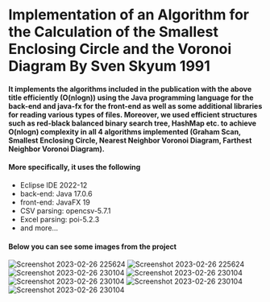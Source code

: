 # Implementation of an Algorithm for the Calculation of the Smallest Enclosing Circle and the Voronoi Diagram By Sven Skyum 1991
#### It implements the algorithms included in the publication with the above title efficiently (O(nlogn)) using the Java programming language for the back-end and java-fx for the front-end as well as some additional libraries for reading various types of files. Moreover, we used efficient structures such as red-black balanced binary search tree, HashMap etc. to achieve O(nlogn) complexity in all 4 algorithms implemented (Graham Scan, Smallest Enclosing Circle, Nearest Neighbor Voronoi Diagram, Farthest Neighbor Voronoi Diagram).

#### More specifically, it uses the following
- Eclipse IDE 2022-12
- back-end: Java 17.0.6
- front-end: JavaFX 19
- CSV parsing: opencsv-5.7.1
- Excel parsing: poi-5.2.3
- and more...

#### Below you can see some images from the project
![Screenshot 2023-02-26 225624](https://user-images.githubusercontent.com/56134761/221436888-c1ca3c69-589b-4817-860d-1da07ae3ca65.png)
![Screenshot 2023-02-26 225624](https://user-images.githubusercontent.com/56134761/221436998-ef1432fe-b9a4-4e03-9c60-298139287133.png)
![Screenshot 2023-02-26 230104](https://user-images.githubusercontent.com/56134761/221437043-d33ff6e5-cf1c-4bfa-a99c-feee1a283509.png)
![Screenshot 2023-02-26 230104](https://user-images.githubusercontent.com/56134761/221437090-db3fe290-aa91-4bdb-af6f-31db9c4a410a.png)
![Screenshot 2023-02-26 230104](https://user-images.githubusercontent.com/56134761/221437223-550a3a34-e13a-4e4e-a43e-22b36880b486.png)
![Screenshot 2023-02-26 230104](https://user-images.githubusercontent.com/56134761/221437265-6b697043-8404-46b6-b332-1f937c332d25.png)
![Screenshot 2023-02-26 230104](https://user-images.githubusercontent.com/56134761/221437301-65a3ae36-84b1-47b8-afb0-22edd18d1bb9.png)

